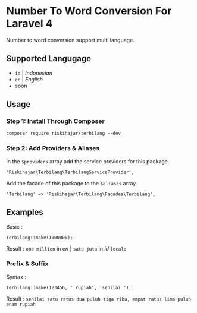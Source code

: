 # Number To Word Conversion For Laravel 4
Number to word conversion support multi language.

## Supported Langugage
* `id` | *Indonesian*
* `en` | *English*
* soon

## Usage

### Step 1: Install Through Composer
```
composer require riskihajar/terbilang --dev
````

### Step 2: Add Providers & Aliases
In the `$providers` array add the service providers for this package.
```
'Riskihajar\Terbilang\TerbilangServiceProvider',
```
Add the facade of this package to the `$aliases` array.
```
'Terbilang' => 'Riskihajar\Terbilang\Facades\Terbilang',
```

## Examples
Basic :
```
Terbilang::make(1000000);
```
Result : `one million` in *en* | `satu juta` in *id* `locale`

### Prefix & Suffix
Syntax :
```
Terbilang::make(123456, ' rupiah', 'senilai ');
```
Result : `senilai satu ratus dua puluh tiga ribu, empat ratus lima puluh enam rupiah`

